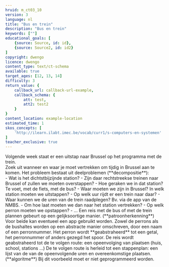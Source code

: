 ```yaml
---
hruid: m_ct03_10
version: 3
language: nl
title: "Bus en trein"
description: "Bus en trein"
keywords: [""]
educational_goals: [
    {source: Source, id: id}, 
    {source: Source2, id: id2}
]
copyright: dwengo
licence: dwengo
content_type: text/ct-schema
available: true
target_ages: [12, 13, 14]
difficulty: 3
return_value: {
    callback_url: callback-url-example,
    callback_schema: {
        att: test,
        att2: test2
    }
}
content_location: example-location
estimated_time: 1
skos_concepts: [
    'http://ilearn.ilabt.imec.be/vocab/curr1/s-computers-en-systemen'
]
teacher_exclusive: true
---
```


<context>
Volgende week staat er een uitstap naar Brussel op het programma met de trein.<br>
Zoek uit wanneer en waar je moet vertrekken om tijdig in Brussel aan te komen.

</context>
<decomposition>
Het probleem bestaat uit deelproblemen (**decompositie**):<br>    
- Wat is het dichtstbijzijnde station?
    - Zijn daar rechtstreekse treinen naar Brussel of zullen we moeten overstappen?
    - Hoe geraken we in dat station? Te voet, met de fiets, met de bus?
- Waar moeten we zijn in Brussel? In welk station moeten we uitstappen?
- Op welk uur rijdt er een trein naar daar? 
    - Waar kunnen we de uren van de trein raadplegen? Bv. via de app van de NMBS. 
    - Om hoe laat moeten we dan naar het station vertrekken?
- Op welk perron moeten we opstappen?
- ...

</decomposition>
<patternRecognition>
Een reis met de bus of met de trein plannen gebeurt op een gelijksoortige manier. (**patroonherkenning**) <br>Voor beide kan eventueel een app gebruikt worden. Zowel de perrons als de bushaltes worden op een abstracte manier omschreven, door een naam of een perronnummer.  
</patternRecognition>
<abstraction>
Het perron wordt **geabstraheerd** tot een getal, het perronnummer of anders gezegd het spoor.
De reis wordt geabstraheerd tot de te volgen route: een opeenvolging van plaatsen (huis, school, stations …) 
</abstraction>
<algorithms>
De te volgen route is herleid tot een stappenplan: een lijst van de van de opeenvolgende uren en overeenkomstige plaatsen. (**algoritme**)
</algorithms>
<implementation>
Bij dit voorbeeld moet er niet geprogrammeerd worden. 
</implementation>

